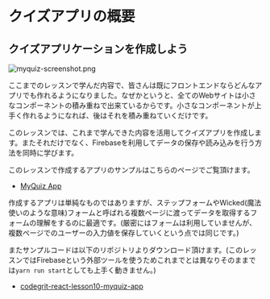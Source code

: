 # クイズアプリの概要

## クイズアプリケーションを作成しよう

![myquiz-screenshot.png](https://firebasestorage.googleapis.com/v0/b/codegrit-images.appspot.com/o/codegrit-react%2FLesson10%2Fmyquiz-screenshot.png?alt=media&token=5eb52db8-2c27-4834-a262-2b06093054bb)

ここまでのレッスンで学んだ内容で、皆さんは既にフロントエンドならどんなアプリでも作れるようになりました。なぜかというと、全てのWebサイトは小さなコンポーネントの積み重ねで出来ているからです。小さなコンポーネントが上手く作れるようになれば、後はそれを積み重ねていくだけです。

このレッスンでは、これまで学んできた内容を活用してクイズアプリを作成します。またそれだけでなく、Firebaseを利用してデータの保存や読み込みを行う方法を同時に学びます。

このレッスンで作成するアプリのサンプルはこちらのページでご覧頂けます。

- [MyQuiz App](https://myquiz-app-cecc8.firebaseapp.com/)

作成するアプリは単純なものではありますが、ステップフォームやWicked(魔法使いのような意味)フォームと呼ばれる複数ページに渡ってデータを取得するフォームの理解をするのに最適です。(厳密にはフォームは利用していませんが、複数ページでのユーザーの入力値を保存していくという点では同じです。)

またサンプルコードは以下のリポジトリよりダウンロード頂けます。(このレッスンではFirebaseという外部ツールを使うためこれまでとは異なりそのままでは`yarn run start`としても上手く動きません。)

- [codegrit-react-lesson10-myquiz-app](https://github.com/codegrit-jp-students/codegrit-react-lesson10-myquiz-app)